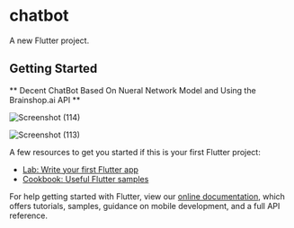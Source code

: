 # chatbot

A new Flutter project.

## Getting Started
** Decent ChatBot Based On Nueral Network Model and Using the Brainshop.ai API **

![Screenshot (114)](https://user-images.githubusercontent.com/109281535/179391393-83d2b3ea-73ba-4865-abe6-80f3dead468c.png)

![Screenshot (113)](https://user-images.githubusercontent.com/109281535/179391400-89a36956-701e-4633-aad5-297855fd4351.png)

A few resources to get you started if this is your first Flutter project:

- [Lab: Write your first Flutter app](https://flutter.dev/docs/get-started/codelab)
- [Cookbook: Useful Flutter samples](https://flutter.dev/docs/cookbook)

For help getting started with Flutter, view our
[online documentation](https://flutter.dev/docs), which offers tutorials,
samples, guidance on mobile development, and a full API reference.
